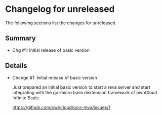 # Changelog for unreleased

The following sections list the changes for unreleased.

## Summary

 * Chg #1: Initial release of basic version

## Details

 * Change #1: Initial release of basic version

   Just prepared an initial basic version to start a reva server and start integrating with the go-micro base dextension framework of ownCloud Infinite Scale.

   https://github.com/owncloud/ocis-reva/issues/1


